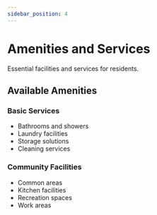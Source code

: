 ```yaml
---
sidebar_position: 4
---
```


# Amenities and Services

Essential facilities and services for residents.

## Available Amenities

### Basic Services

- Bathrooms and showers
- Laundry facilities
- Storage solutions
- Cleaning services

### Community Facilities

- Common areas
- Kitchen facilities
- Recreation spaces
- Work areas
